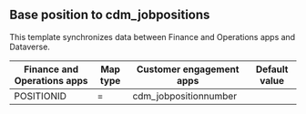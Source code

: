 ## Base position to cdm_jobpositions

This template synchronizes data between Finance and Operations apps and Dataverse.

Finance and Operations apps | Map type | Customer engagement apps | Default value
---|---|---|---
POSITIONID | = | cdm_jobpositionnumber | 
